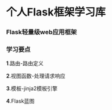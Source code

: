 # 个人Flask框架学习库
### Flask轻量级web应用框架

### 学习要点
**1**.路由-路由定义

**2**.视图函数-处理请求响应

**3**.模板-jinja2模板引擎

**4**.Flask蓝图